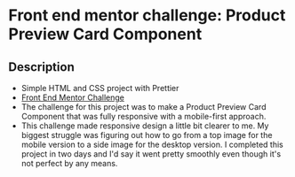 # Front end mentor challenge: Product Preview Card Component

## Description
- Simple HTML and CSS project with Prettier
- [Front End Mentor Challenge](https://www.frontendmentor.io/challenges/product-preview-card-component-GO7UmttRfa)
- The challenge for this project was to make a Product Preview Card Component that was fully responsive with a mobile-first approach. 
- This challenge made responsive design a little bit clearer to me. My biggest struggle was figuring out how to go from a top image for the mobile version to a side image for the desktop version. I completed this project in two days and I'd say it went pretty smoothly even though it's not perfect by any means. 
